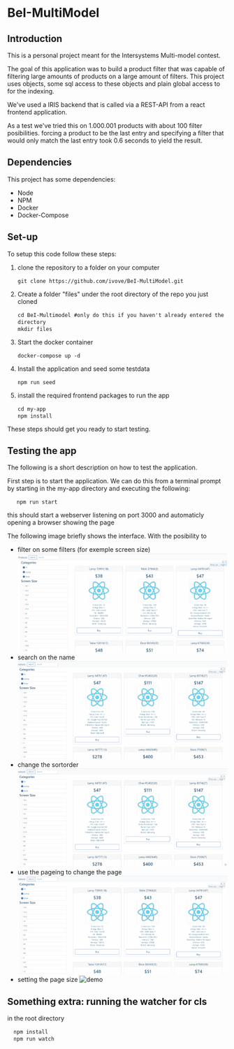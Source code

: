 # BeI-MultiModel
## Introduction
This is a personal project meant for the Intersystems Multi-model contest.

The goal of this application was to build a product filter that was capable of filtering large amounts of products on a large amount of filters.
This project uses objects, some sql access to these objects and plain global access to for the indexing.

We've used a IRIS backend that is called via a REST-API from a react frontend application.

As a test we've tried this on 1.000.001 products with about 100 filter posibilities.
forcing a product to be the last entry and specifying a filter that would only match the last entry took 0.6 seconds to yield the result.

## Dependencies
This project has some dependencies:
   * Node
   * NPM
   * Docker
   * Docker-Compose  

## Set-up
To setup this code follow these steps:
1. clone the repository to a folder on your computer
   ``` 
   git clone https://github.com/ivove/BeI-MultiModel.git
   ```
2. Create a folder "files" under the root directory of the repo you just cloned 
   ``` 
   cd BeI-Multimodel #only do this if you haven't already entered the directory
   mkdir files
   ```
3. Start the docker container
   ``` 
   docker-compose up -d
   ```
4. Install the application and seed some testdata
   ``` 
   npm run seed
   ```
5. install the required frontend packages to run the app
   ```
   cd my-app
   npm install
   ```

These steps should get you ready to start testing.

## Testing the app
The following is a short description on how to test the application.

First step is to start the application. We can do this from a terminal prompt by starting in the my-app directory and executing the following:
```
   npm run start
```
this should start a webserver listening on port 3000 and automaticly opening a browser showing the page

The following image briefly shows the interface. With the posibility to 
* filter on some filters (for exemple screen size)
   ![demo-filter](https://github.com/ivove/BeI-MultiModel/blob/main/images/demo-filter.gif)
* search on the name
   ![demo-search](https://github.com/ivove/BeI-MultiModel/blob/main/images/demo-search.gif)   
* change the sortorder
   ![demo-sort](https://github.com/ivove/BeI-MultiModel/blob/main/images/demo-sort.gif)
* use the pageing to change the page
   ![demo](https://github.com/ivove/BeI-MultiModel/blob/main/images/demo-page.gif)
* setting the page size
   ![demo](https://github.com/ivove/BeI-MultiModel/blob/main/images/demo-pagesize.gif)


## Something extra: running the watcher for cls

in the root directory

      npm install
      npm run watch